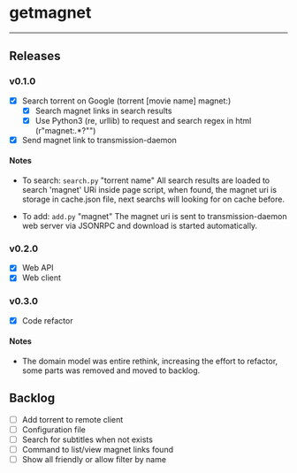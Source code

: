# getmagnet

---

## Releases

### v0.1.0

- [x] Search torrent on Google (torrent [movie name] magnet:)
  - [x] Search magnet links in search results
  - [x] Use Python3 (re, urllib) to request and search regex in html (r"magnet:.*?\"")
- [x] Send magnet link to transmission-daemon

#### Notes

- To search: `search.py` "torrent name"
  All search results are loaded to search 'magnet' URi inside page script, when found, the magnet uri is storage in cache.json file, next searchs will looking for on cache before.

- To add: `add.py` "magnet"
  The magnet uri is sent to transmission-daemon web server via JSONRPC and download is started automatically.

### v0.2.0

- [x] Web API
- [x] Web client

### v0.3.0

- [x] Code refactor

#### Notes
- The domain model was entire rethink, increasing the effort to refactor, some parts was removed and moved to backlog.

## Backlog

- [ ] Add torrent to remote client
- [ ] Configuration file
- [ ] Search for subtitles when not exists
- [ ] Command to list/view magnet links found
- [ ] Show all friendly or allow filter by name